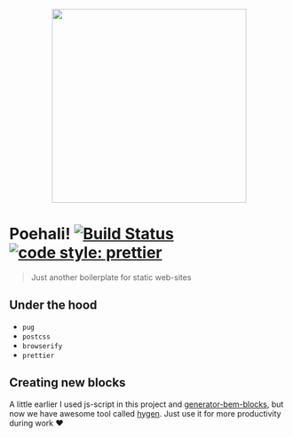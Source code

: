 <p align="center">
  <a href="https://github.com/kirpichikjs/kirpichik" target="_blank">
    <img width="350"src="https://github.com/lamartire/poehali/blob/master/logo.png?raw=true" />
  </a>
</p>

# Poehali! [![Build Status](https://travis-ci.org/lamartire/poehali.svg?branch=master)](https://travis-ci.org/lamartire/poehali) [![code style: prettier](https://img.shields.io/badge/code_style-prettier-ff69b4.svg?style=flat-square)](https://github.com/prettier/prettier)

> Just another boilerplate for static web-sites

## Under the hood

* `pug`
* `postcss`
* `browserify`
* `prettier`

## Creating new blocks

A little earlier I used js-script in this project and [generator-bem-blocks][1], but now we have awesome tool called [hygen][2]. Just use it for more productivity during work :heart:

[1]: https://github.com/lamartire/generator-bem-blocks
[2]: https://www.hygen.io/
